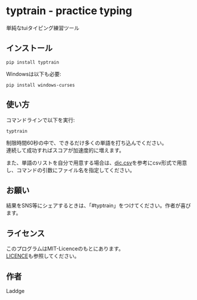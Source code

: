 # typtrain - practice typing
単純なtuiタイピング練習ツール

## インストール

```
pip install typtrain
```

Windowsは以下も必要:

```
pip install windows-curses
```

## 使い方
コマンドラインで以下を実行:

```
typtrain
```

制限時間60秒の中で、できるだけ多くの単語を打ち込んでください。  
連続して成功すればスコアが加速度的に増えます。

また、単語のリストを自分で用意する場合は、[dic.csv](typtrain/assets/dic.csv)を参考にcsv形式で用意し、コマンドの引数にファイル名を指定してください。

## お願い
結果をSNS等にシェアするときは、「#typtrain」をつけてください。作者が喜びます。

## ライセンス
このプログラムはMIT-Licenceのもとにあります。  
[LICENCE](LICENCE)も参照してください。

## 作者
Laddge
